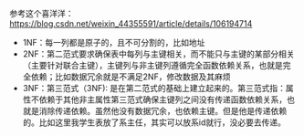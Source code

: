 参考这个喜洋洋：https://blog.csdn.net/weixin_44355591/article/details/106194714

- 1NF：每一列都是原子的，且不可分割的，比如地址
- 2NF：第二范式要求确保表中每列与主键相关，而不能只与主键的某部分相关（主要针对联合主键），主键列与非主键列遵循完全函数依赖关系，也就是完全依赖；比如数据冗余就是不满足2NF，修改数据及其麻烦
- 3NF：第三范式（3NF): 是在第二范式的基础上建立起来的。第三范式指：属性不依赖于其他非主属性第三范式确保主键列之间没有传递函数依赖关系，也就是消除传递依赖。虽然他没有数据冗余，也依赖主键。但是他是传递依赖的。比如这里我学生表放了系主任，其实可以放系id就行，没必要去传递。

